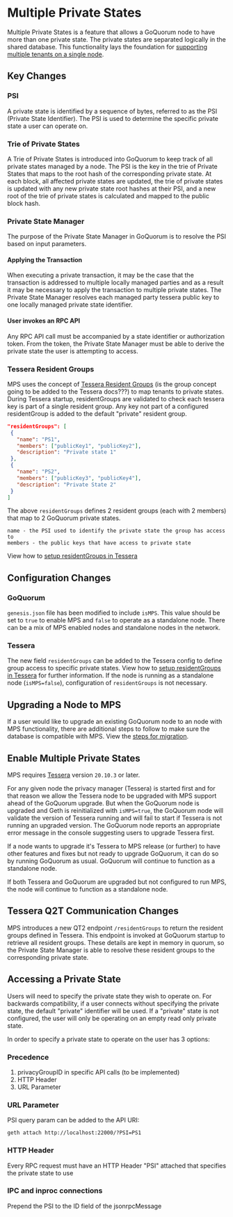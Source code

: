 # Multiple Private States

Multiple Private States is a feature that allows a GoQuorum node to have more than one private state. The private states are separated logically in the shared database.  This functionality lays the foundation for [supporting multiple tenants on a single node].

## Key Changes

### PSI

A private state is identified by a sequence of bytes, referred to as the PSI (Private State Identifier). The PSI is used to determine the specific private state a user can operate on.

### Trie of Private States

A Trie of Private States is introduced into GoQuorum to keep track of all private states managed by a node. The PSI is the key in the trie of Private States that maps to the root hash of the corresponding private state. At each block, all affected private states are updated, the trie of private states is updated with any new private state root hashes at their PSI, and a new root of the trie of private states is calculated and mapped to the public block hash.

### Private State Manager

The purpose of the Private State Manager in GoQuorum is to resolve the PSI based on input parameters.

#### Applying the Transaction

When executing a private transaction, it may be the case that the transaction is addressed to multiple locally managed parties and as a result it may be necessary to apply the transaction to multiple private states.  The Private State Manager resolves each managed party tessera public key to one locally managed private state identifier.

#### User invokes an RPC API

Any RPC API call must be accompanied by a state identifier or authorization token. From the token, the Private State Manager must be able to derive the private state the user is attempting to access.

### Tessera Resident Groups

MPS uses the concept of [Tessera Resident Groups] (is the group concept going to be added to the Tessera docs???) to map tenants to private states. 
During Tessera startup, residentGroups are validated to check each tessera key is part of a single resident group. Any key not part of a configured residentGroup is added to the default "private" resident group.

``` json
"residentGroups": [
 {
   "name": "PS1",
   "members": ["publicKey1", "publicKey2"],
   "description": "Private state 1"
 },
 {
   "name": "PS2",
   "members": ["publicKey3", "publicKey4"],
   "description": "Private State 2"
 }
]
```

The above `residentGroups` defines 2 resident groups (each with 2 members) that map to 2 GoQuorum private states.

``` text
name - the PSI used to identify the private state the group has access to
members - the public keys that have access to private state
```

View how to [setup residentGroups in Tessera]

## Configuration Changes

### GoQuorum

`genesis.json` file has been modified to include `isMPS`.  This value should be set to `true` to enable MPS and `false` to operate as a standalone node. There can be a mix of MPS enabled nodes and standalone nodes in the network.

### Tessera

The new field `residentGroups` can be added to the Tessera config to define group access to specific private states.  View how to [setup residentGroups in Tessera] for further information.  If the node is running as a standalone node (`isMPS=false`), configuration of `residentGroups` is not necessary.

## Upgrading a Node to MPS

If a user would like to upgrade an existing GoQuorum node to an node with MPS functionality, there are additional steps to follow to make sure the database is compatible with MPS.  View the [steps for migration].

## Enable Multiple Private States

MPS requires [Tessera] version `20.10.3` or later.

For any given node the privacy manager (Tessera) is started first and for that reason we allow the Tessera node to be upgraded with MPS support ahead of the GoQuorum upgrade.  But when the GoQuorum node is upgraded and Geth is reinitialized with `isMPS=true`, the GoQuorum node will validate the version of Tessera running and will fail to start if Tessera is not running an upgraded version.  The GoQuorum node reports an appropriate error message in the console suggesting users to upgrade Tessera first.

If a node wants to upgrade it's Tessera to MPS release (or further) to have other features and fixes but not ready to upgrade GoQuorum, it can do so by running GoQuorum as usual. GoQuorum will continue to function as a standalone node.

If both Tessera and GoQuorum are upgraded but not configured to run MPS, the node will continue to function as a standalone node.

## Tessera Q2T Communication Changes

MPS introduces a new QT2 endpoint `/residentGroups` to return the resident groups defined in Tessera.
This endpoint is invoked at GoQuorum startup to retrieve all resident groups.  These details are kept in memory in quorum, so the Private State Manager is able to resolve these resident groups to the corresponding private state.

## Accessing a Private State

Users will need to specify the private state they wish to operate on. For backwards compatibility, if a user connects without specifying the private state, the default "private" identifier will be used.  If a "private" state is not configured, the user will only be operating on an empty read only private state.

In order to specify a private state to operate on the user has 3 options:

### Precedence

1. privacyGroupID in specific API calls (to be implemented)
2. HTTP Header
3. URL Parameter

### URL Parameter

PSI query param can be added to the API URI:
```
geth attach http://localhost:22000/?PSI=PS1
```
### HTTP Header

Every RPC request must have an HTTP Header "PSI" attached that specifies the private state to use

### IPC and inproc connections

Prepend the PSI to the ID field of the jsonrpcMessage


<!--links-->
[supporting multiple tenants on a single node]: Multitenancy.md
[setup residentGroups in Tessera]: ../../HowTo/Use/MultitenancyMPS.md#Tessera-Setup
[steps for migration]: ../../HowtoUse/MultiplePrivateStates.md#Migration-Guides
[Tessera]: https://docs.tessera.consensys.net
[Tessera Resident Groups]: https://docs.tessera.consensys.net
